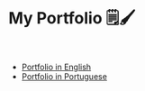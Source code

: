 # My Portfolio 🗒🖌

<br>


- [Portfolio in English ](https://raquellima7.github.io/raquel-lima-dev/)
- [Portfolio in Portuguese](https://raquellima7.github.io/raquel-lima-dev/pt.html)
  